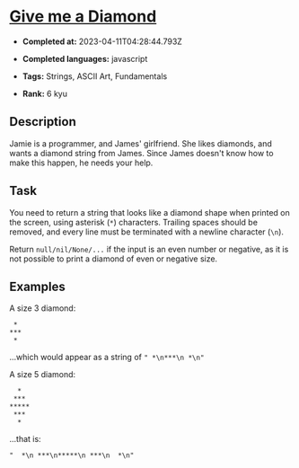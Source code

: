 # [Give me a Diamond](https://www.codewars.com/kata/5503013e34137eeeaa001648)

- **Completed at:** 2023-04-11T04:28:44.793Z

- **Completed languages:** javascript

- **Tags:** Strings, ASCII Art, Fundamentals

- **Rank:** 6 kyu

## Description

Jamie is a programmer, and James' girlfriend. She likes diamonds, and wants a diamond string from James. Since James doesn't know how to make this happen, he needs your help.

## Task

You need to return a string that looks like a diamond shape when printed on the screen, using asterisk (`*`) characters. Trailing spaces should be removed, and every line must be terminated with a newline character (`\n`).

Return `null/nil/None/...` if the input is an even number or negative, as it is not possible to print a diamond of even or negative size.

## Examples

A size 3 diamond:


```
 *
***
 *
```

...which would appear as a string of `" *\n***\n *\n"`


A size 5 diamond:

```
  *
 ***
*****
 ***
  *
```

...that is: 
```
"  *\n ***\n*****\n ***\n  *\n"
```
